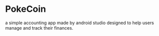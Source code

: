 # PokeCoin
a simple accounting app made by android studio designed to help users manage and track their finances.
